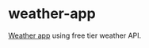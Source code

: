# weather-app
[Weather app](https://ydashchenko.github.io/weather-app/dist/) using free tier weather API.
